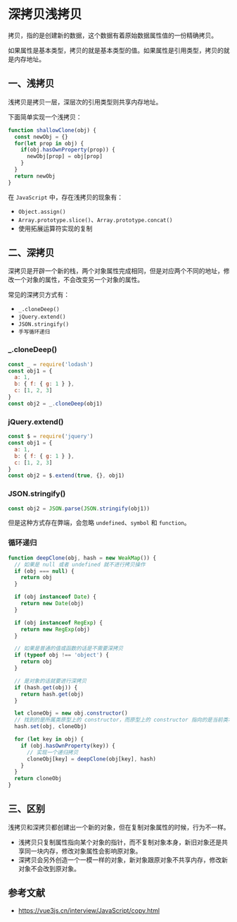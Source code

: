 # 深拷贝浅拷贝

拷贝，指的是创建新的数据，这个数据有着原始数据属性值的一份精确拷贝。

如果属性是基本类型，拷贝的就是基本类型的值。如果属性是引用类型，拷贝的就是内存地址。

## 一、浅拷贝

浅拷贝是拷贝一层，深层次的引用类型则共享内存地址。

下面简单实现一个浅拷贝：

``` js
function shallowClone(obj) {
  const newObj = {}
  for(let prop in obj) {
    if(obj.hasOwnProperty(prop)) {
      newObj[prop] = obj[prop]
    }
  }
  return newObj
}
```

在 `JavaScript` 中，存在浅拷贝的现象有：

- `Object.assign()`
- `Array.prototype.slice()`、`Array.prototype.concat()`
- 使用拓展运算符实现的复制

## 二、深拷贝

深拷贝是开辟一个新的栈，两个对象属性完成相同，但是对应两个不同的地址，修改一个对象的属性，不会改变另一个对象的属性。

常见的深拷贝方式有：

- `_.cloneDeep()`
- `jQuery.extend()`
- `JSON.stringify()`
- `手写循环递归`

### _.cloneDeep()

``` js
const _ = require('lodash')
const obj1 = {
  a: 1,
  b: { f: { g: 1 } },
  c: [1, 2, 3]
}
const obj2 = _.cloneDeep(obj1)
```

### jQuery.extend()

``` js
const $ = require('jquery')
const obj1 = {
  a: 1,
  b: { f: { g: 1 } },
  c: [1, 2, 3]
}
const obj2 = $.extend(true, {}, obj1)
```

### JSON.stringify()

``` js
const obj2 = JSON.parse(JSON.stringify(obj1))
```

但是这种方式存在弊端，会忽略 `undefined`、`symbol` 和 `function`。


### 循环递归

``` js
function deepClone(obj, hash = new WeakMap()) {
  // 如果是 null 或者 undefined 就不进行拷贝操作
  if (obj === null) {
    return obj
  }

  if (obj instanceof Date) {
    return new Date(obj)
  }

  if (obj instanceof RegExp) {
    return new RegExp(obj)
  }

  // 如果是普通的值或函数的话是不需要深拷贝
  if (typeof obj !== 'object') {
    return obj
  }

  // 是对象的话就要进行深拷贝
  if (hash.get(obj)) {
    return hash.get(obj)
  }

  let cloneObj = new obj.constructor()
  // 找到的是所属类原型上的 constructor，而原型上的 constructor 指向的是当前类本身
  hash.set(obj, cloneObj)

  for (let key in obj) {
    if (obj.hasOwnProperty(key)) {
      // 实现一个递归拷贝
      cloneObj[key] = deepClone(obj[key], hash)
    }
  }
  return cloneObj
}
```

## 三、区别

浅拷贝和深拷贝都创建出一个新的对象，但在复制对象属性的时候，行为不一样。

- 浅拷贝只复制属性指向某个对象的指针，而不复制对象本身，新旧对象还是共享同一块内存，修改对象属性会影响原对象。
- 深拷贝会另外创造一个一模一样的对象，新对象跟原对象不共享内存，修改新对象不会改到原对象。

## 参考文献

- https://vue3js.cn/interview/JavaScript/copy.html
